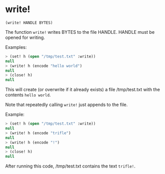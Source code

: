 # write!

`(write! HANDLE BYTES)`

The function `write!` writes BYTES to the file HANDLE. HANDLE must be
opened for writing.

Examples:

```lisp
> (set! h (open "/tmp/test.txt" :write))
null
> (write! h (encode "hello world")
null
> (close! h)
null
```

This will create (or overwrite if it already exists) a file
/tmp/test.txt with the contents `hello world`.

Note that repeatedly calling `write!` just appends to the file.

Example:

```lisp
> (set! h (open "/tmp/test.txt" :write))
null
> (write! h (encode "trifle")
null
> (write! h (encode "!")
null
> (close! h)
null
```

After running this code, /tmp/test.txt contains the text `trifle!`.
